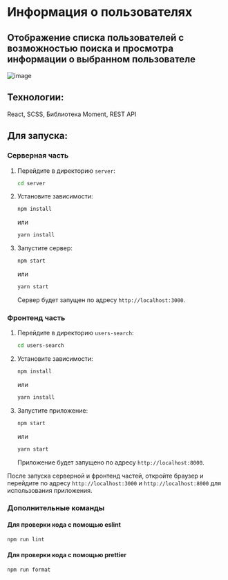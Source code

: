 # Информация о пользователях

## Отображение списка пользователей с возможностью поиска и просмотра информации о выбранном пользователе

![image](![image](https://github.com/Christinnenko/users-search-task/assets/135636897/9a8089b8-38c2-4901-b0d1-bfdab746e87d))

## Технологии:

React, SCSS, Библиотека Moment, REST API

## Для запуска:

### Серверная часть

1. Перейдите в директорию `server`:

   ```sh
   cd server
   ```

2. Установите зависимости:

   ```sh
   npm install
   ```

   или

   ```sh
   yarn install
   ```

3. Запустите сервер:

   ```sh
   npm start
   ```

   или

   ```sh
   yarn start
   ```

   Сервер будет запущен по адресу `http://localhost:3000`.

### Фронтенд часть

1. Перейдите в директорию `users-search`:

   ```sh
   cd users-search
   ```

2. Установите зависимости:

   ```sh
   npm install
   ```

   или

   ```sh
   yarn install
   ```

3. Запустите приложение:

   ```sh
   npm start
   ```

   или

   ```sh
   yarn start
   ```

   Приложение будет запущено по адресу `http://localhost:8000`.

После запуска серверной и фронтенд частей, откройте браузер и перейдите по адресу `http://localhost:3000` и `http://localhost:8000` для использования приложения.

### Дополнительные команды

#### Для проверки кода с помощью eslint

```sh
npm run lint
```

#### Для проверки кода с помощью prettier

```sh
npm run format
```
